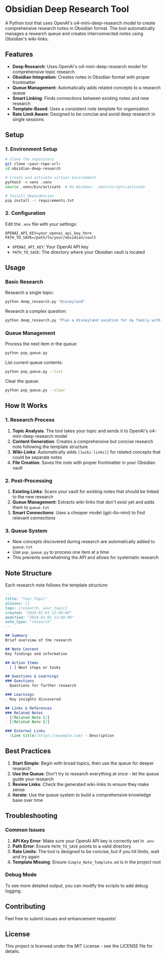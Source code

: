 # Obsidian Deep Research Tool

A Python tool that uses OpenAI's o4-mini-deep-research model to create comprehensive research notes in Obsidian format. The tool automatically manages a research queue and creates interconnected notes using Obsidian's wiki-links.

## Features

- **Deep Research**: Uses OpenAI's o4-mini-deep-research model for comprehensive topic research
- **Obsidian Integration**: Creates notes in Obsidian format with proper frontmatter
- **Queue Management**: Automatically adds related concepts to a research queue
- **Smart Linking**: Finds connections between existing notes and new research
- **Template-Based**: Uses a consistent note template for organization
- **Rate Limit Aware**: Designed to be concise and avoid deep research in single sessions

## Setup

### 1. Environment Setup

```bash
# Clone the repository
git clone <your-repo-url>
cd obsidian-deep-research

# Create and activate virtual environment
python3 -m venv .venv
source .venv/bin/activate  # On Windows: .venv\Scripts\activate

# Install dependencies
pip install -r requirements.txt
```

### 2. Configuration

Edit the `.env` file with your settings:

```env
OPENAI_API_KEY=your_openai_api_key_here
PATH_TO_SAVE=/path/to/your/obsidian/vault
```

- `OPENAI_API_KEY`: Your OpenAI API key
- `PATH_TO_SAVE`: The directory where your Obsidian vault is located

## Usage

### Basic Research

Research a single topic:

```bash
python deep_research.py "Disneyland"
```

Research a complex question:

```bash
python deep_research.py "Plan a disneyland vacation for my family with a 1 y.o. toddler"
```

### Queue Management

Process the next item in the queue:

```bash
python pop_queue.py
```

List current queue contents:

```bash
python pop_queue.py --list
```

Clear the queue:

```bash
python pop_queue.py --clear
```

## How It Works

### 1. Research Process

1. **Topic Analysis**: The tool takes your topic and sends it to OpenAI's o4-mini-deep-research model
2. **Content Generation**: Creates a comprehensive but concise research note following the template structure
3. **Wiki-Links**: Automatically adds `[[wiki-links]]` for related concepts that could be separate notes
4. **File Creation**: Saves the note with proper frontmatter in your Obsidian vault

### 2. Post-Processing

1. **Existing Links**: Scans your vault for existing notes that should be linked to the new research
2. **Queue Management**: Extracts wiki-links that don't exist yet and adds them to `queue.txt`
3. **Smart Connections**: Uses a cheaper model (gpt-4o-mini) to find relevant connections

### 3. Queue System

- New concepts discovered during research are automatically added to `queue.txt`
- Use `pop_queue.py` to process one item at a time
- This prevents overwhelming the API and allows for systematic research

## Note Structure

Each research note follows the template structure:

```markdown
---
title: "Your Topic"
aliases: []
tags: [research, your_topic]
created: "2024-01-01 12:00:00"
modified: "2024-01-01 12:00:00"
note_type: "research"
---

## Summary
Brief overview of the research

## Note Content
Key findings and information

## Action Items
- [ ] Next steps or tasks

## Questions & Learnings
### Questions
- Questions for further research

### Learnings
- Key insights discovered

## Links & References
### Related Notes
- [[Related Note 1]]
- [[Related Note 2]]

### External Links
- [Link title](https://example.com) - Description
```

## Best Practices

1. **Start Simple**: Begin with broad topics, then use the queue for deeper research
2. **Use the Queue**: Don't try to research everything at once - let the queue guide your research
3. **Review Links**: Check the generated wiki-links to ensure they make sense
4. **Iterate**: Use the queue system to build a comprehensive knowledge base over time

## Troubleshooting

### Common Issues

1. **API Key Error**: Make sure your OpenAI API key is correctly set in `.env`
2. **Path Error**: Ensure `PATH_TO_SAVE` points to a valid directory
3. **Rate Limits**: The tool is designed to be concise, but if you hit limits, wait and try again
4. **Template Missing**: Ensure `Simple_Note_Template.md` is in the project root

### Debug Mode

To see more detailed output, you can modify the scripts to add debug logging.

## Contributing

Feel free to submit issues and enhancement requests!

## License

This project is licensed under the MIT License - see the LICENSE file for details.
